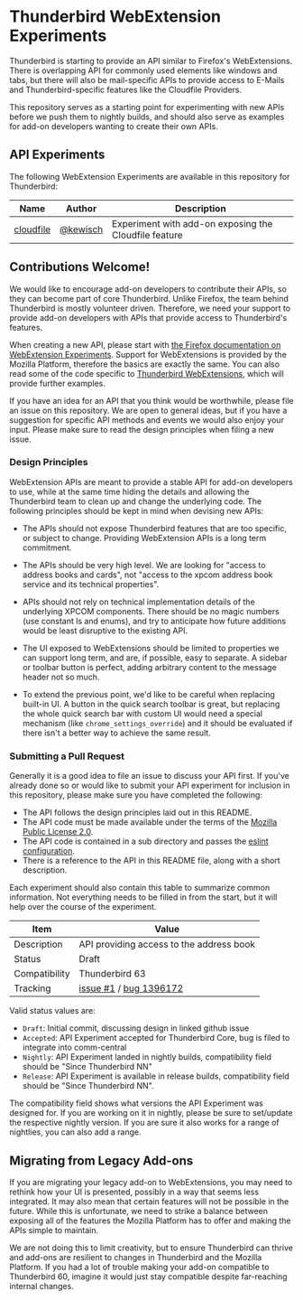Thunderbird WebExtension Experiments
====================================
Thunderbird is starting to provide an API similar to Firefox's WebExtensions. There is overlapping
API for commonly used elements like windows and tabs, but there will also be mail-specific APIs to
provide access to E-Mails and Thunderbird-specific features like the Cloudfile Providers.

This repository serves as a starting point for experimenting with new APIs before we push them to
nightly builds, and should also serve as examples for add-on developers wanting to create their own
APIs.

API Experiments
---------------
The following WebExtension Experiments are available in this repository for Thunderbird:

| Name                               | Author                                           | Description
| ---------------------------------- | ------------------------------------------------ | --------------
| [cloudfile](./cloudfile/)          | [@kewisch](https://github.com/kewisch/)          | Experiment with add-on exposing the Cloudfile feature


Contributions Welcome!
----------------------
We would like to encourage add-on developers to contribute their APIs, so they can become part of
core Thunderbird. Unlike Firefox, the team behind Thunderbird is mostly volunteer driven. Therefore,
we need your support to provide add-on developers with APIs that provide access to Thunderbird's
features.

When creating a new API, please start with [the Firefox documentation on WebExtension
Experiments](https://webextensions-experiments.readthedocs.io/en/latest/). Support for WebExtensions
is provided by the Mozilla Platform, therefore the basics are exactly the same. You can also read
some of the code specific to [Thunderbird
WebExtensions](https://searchfox.org/comm-central/source/mail/components/extensions/), which will
provide further examples.

If you have an idea for an API that you think would be worthwhile, please file an issue on this
repository. We are open to general ideas, but if you have a suggestion for specific API methods and
events we would also enjoy your input. Please make sure to read the design principles when filing a
new issue.

### Design Principles
WebExtension APIs are meant to provide a stable API for add-on developers to use, while at the same
time hiding the details and allowing the Thunderbird team to clean up and change the underlying
code. The following principles should be kept in mind when devising new APIs:

* The APIs should not expose Thunderbird features that are too specific, or subject to change.
  Providing WebExtension APIs is a long term commitment.

* The APIs should be very high level. We are looking for "access to address books and cards", not
  "access to the xpcom address book service and its technical properties".

* APIs should not rely on technical implementation details of the underlying XPCOM components. There
  should be no magic numbers (use constant ls and enums), and try to anticipate how future additions
  would be least disruptive to the existing API.

* The UI exposed to WebExtensions should be limited to properties we can support long term, and are,
  if possible, easy to separate. A sidebar or toolbar button is perfect, adding arbitrary content to
  the message header not so much.

* To extend the previous point, we'd like to be careful when replacing built-in UI. A button in the
  quick search toolbar is great, but replacing the whole quick search bar with custom UI would need
  a special mechanism (like `chrome_settings_override`) and it should be evaluated if there isn't a
  better way to achieve the same result.

### Submitting a Pull Request
Generally it is a good idea to file an issue to discuss your API first. If you've already done so or
would like to submit your API experiment for inclusion in this repository, please make sure you have
completed the following:

* The API follows the design principles laid out in this README.
* The API code must be made available under the terms of the
  [Mozilla Public License 2.0](https://www.mozilla.org/en-US/MPL/2.0/).
* The API code is contained in a sub directory and passes the [eslint configuration](.eslintrc.js).
* There is a reference to the API in this README file, along with a short description.

Each experiment should also contain this table to summarize common information. Not everything needs
to be filled in from the start, but it will help over the course of the experiment.

| Item          | Value
| ------------- | --------
| Description   | API providing access to the address book
| Status        | Draft
| Compatibility | Thunderbird 63
| Tracking      | [issue #1](https://github.com/thundernest/tb-web-ext-experiments/issues/1) / [bug 1396172](https://bugzilla.mozilla.org/show_bug.cgi?id=1396172)

Valid status values are:
* `Draft`: Initial commit, discussing design in linked github issue
* `Accepted`: API Experiment accepted for Thunderbird Core, bug is filed to integrate into comm-central
* `Nightly`: API Experiment landed in nightly builds, compatibility field should be "Since Thunderbird NN"
* `Release`: API Experiment is available in release builds, compatibility field should be "Since Thunderbird NN".

The compatibility field shows what versions the API Experiment was designed for. If you are working
on it in nightly, please be sure to set/update the respective nightly version. If you are sure it
also works for a range of nightlies, you can also add a range.

Migrating from Legacy Add-ons
-----------------------------
If you are migrating your legacy add-on to WebExtensions, you may need to rethink how your UI is
presented, possibly in a way that seems less integrated. It may also mean that certain features will
not be possible in the future. While this is unfortunate, we need to strike a balance between
exposing all of the features the Mozilla Platform has to offer and making the APIs simple to
maintain.

We are not doing this to limit creativity, but to ensure Thunderbird can thrive and add-ons are
resilient to changes in Thunderbird and the Mozilla Platform. If you had a lot of trouble making
your add-on compatible to Thunderbird 60, imagine it would just stay compatible despite far-reaching
internal changes.
